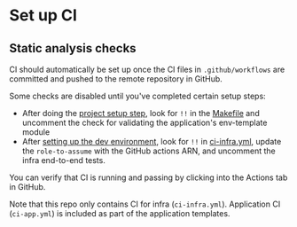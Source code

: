 # Set up CI

## Static analysis checks

CI should automatically be set up once the CI files in `.github/workflows` are committed and pushed to the remote repository in GitHub.

Some checks are disabled until you've completed certain setup steps:

* After doing the [project setup step](./set-up-infrastructure-as-code.md), look for `!!` in the [Makefile](../Makefile) and uncomment the check for validating the application's env-template module
* After [setting up the dev environment](../docs/infra/set-up-app-env.md), look for `!!` in [ci-infra.yml](../.github/workflows/ci-infra.yml), update the `role-to-assume` with the GitHub actions ARN, and uncomment the infra end-to-end tests.

You can verify that CI is running and passing by clicking into the Actions tab in GitHub.

Note that this repo only contains CI for infra (`ci-infra.yml`). Application CI (`ci-app.yml`) is included as part of the application templates.
